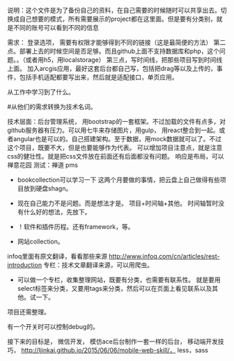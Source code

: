 说明：这个文件是为了备份自己的资料，在自己需要的时候随时可以共享出去。切换成自己想要的模式，所有需要展示的project都在这里面。但是要有分类别，就是不同的账号可以看到不同的信息


需求： 登录选项， 需要有权限才能够得到不同的链接（这是最简便的方法）
第二点。部署上去的时候空间是否足够。而且github上面不支持数据库和php，这个问题。。（或者用h5，用localstorage）
第三点，写时间线，把那些项目写到时间线上面。
加入arcgis应用，最好这套后台都自己写，包括把drag等以及上传的，事件，包括手机适配都要写出来，然后就是适配接口，单页应用。

从工作中学习到了什么。

#从他们的需求转换为技术名词。

技术层面：后台管理系统， 用bootstrap的一套框架。不过加载的文件有点多，对github服务器有压力。可以用七牛来存储图片，用gulp， 用react整合到一起。或者angular也是可以的。自己搭建架构。至于数据，用mock数据就可以了。不过这个项目，既要不大，但是也要能够作为代表。
可以增加项目注意点，就是注意css的健壮性。就是把css文件放在前面还有后面都没有问题。
响应是布局，可以禅意花园
测试：禅道 pms
- bookcollection可以学习一下
这两个月要做的事情，把云盘上自己做得有些项目放到硬盘shagn。


- 现在自己能力不是问题。而是想法才是。
项目+时间轴+其他。
时间轴暂时没有什么好的想法，先放下。


- ！软件和插件历程。还有framework，等。
- 网站collection。


infoq里面有原文翻译，看看那些来源
http://www.infoq.com/cn/articles/rest-introduction
专栏：技术文章翻译来源，可以用爬虫。

- 可以做一个专栏，收集整理网站，既要有分类，也需要有联系性。
就是要用select标签来分类，又要用tags来分类，然后可以在页面上看见联系以及其他。试一下。

项目还需整理。


有一个开关时可以控制debug的。

接下来的目标是，
微信开发，
模仿ace后台制作一套一样的后台，
移动端开发技巧，
http://ljinkai.github.io/2015/06/06/mobile-web-skill/，
less，sass